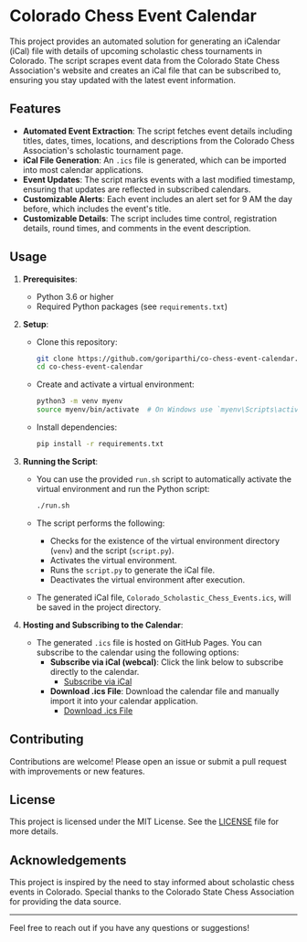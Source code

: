 # Colorado Chess Event Calendar

This project provides an automated solution for generating an iCalendar (iCal) file with details of upcoming scholastic chess tournaments in Colorado. The script scrapes event data from the Colorado State Chess Association's website and creates an iCal file that can be subscribed to, ensuring you stay updated with the latest event information.

## Features

- **Automated Event Extraction**: The script fetches event details including titles, dates, times, locations, and descriptions from the Colorado Chess Association's scholastic tournament page.
- **iCal File Generation**: An `.ics` file is generated, which can be imported into most calendar applications.
- **Event Updates**: The script marks events with a last modified timestamp, ensuring that updates are reflected in subscribed calendars.
- **Customizable Alerts**: Each event includes an alert set for 9 AM the day before, which includes the event's title.
- **Customizable Details**: The script includes time control, registration details, round times, and comments in the event description.

## Usage

1. **Prerequisites**:
   - Python 3.6 or higher
   - Required Python packages (see `requirements.txt`)

2. **Setup**:
   - Clone this repository:
     ```bash
     git clone https://github.com/goriparthi/co-chess-event-calendar.git
     cd co-chess-event-calendar
     ```

   - Create and activate a virtual environment:
     ```bash
     python3 -m venv myenv
     source myenv/bin/activate  # On Windows use `myenv\Scripts\activate`
     ```

   - Install dependencies:
     ```bash
     pip install -r requirements.txt
     ```

3. **Running the Script**:
   - You can use the provided `run.sh` script to automatically activate the virtual environment and run the Python script:
     ```bash
     ./run.sh
     ```

   - The script performs the following:
     - Checks for the existence of the virtual environment directory (`venv`) and the script (`script.py`).
     - Activates the virtual environment.
     - Runs the `script.py` to generate the iCal file.
     - Deactivates the virtual environment after execution.

   - The generated iCal file, `Colorado_Scholastic_Chess_Events.ics`, will be saved in the project directory.

4. **Hosting and Subscribing to the Calendar**:
   - The generated `.ics` file is hosted on GitHub Pages. You can subscribe to the calendar using the following options:
     - **Subscribe via iCal (webcal)**: Click the link below to subscribe directly to the calendar.
       - [Subscribe via iCal](webcal://goriparthi.github.io/co-chess-event-calendar/Colorado_Scholastic_Chess_Events.ics)
     - **Download .ics File**: Download the calendar file and manually import it into your calendar application.
       - [Download .ics File](https://goriparthi.github.io/co-chess-event-calendar/Colorado_Scholastic_Chess_Events.ics)

## Contributing

Contributions are welcome! Please open an issue or submit a pull request with improvements or new features.

## License

This project is licensed under the MIT License. See the [LICENSE](LICENSE) file for more details.

## Acknowledgements

This project is inspired by the need to stay informed about scholastic chess events in Colorado. Special thanks to the Colorado State Chess Association for providing the data source.

---

Feel free to reach out if you have any questions or suggestions!
